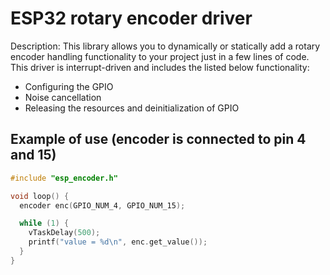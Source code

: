 # ESP32 rotary encoder driver

Description: This library allows you to dynamically or statically add a rotary encoder handling functionality to your project just in a few lines of code.
This driver is interrupt-driven and includes  the listed below functionality:
- Configuring the GPIO
- Noise cancellation
- Releasing the resources and deinitialization of GPIO

## Example of use (encoder is connected to pin 4 and 15)
~~~cpp
#include "esp_encoder.h"

void loop() {
  encoder enc(GPIO_NUM_4, GPIO_NUM_15);

  while (1) {
    vTaskDelay(500);
    printf("value = %d\n", enc.get_value());
  }
}
~~~
